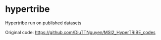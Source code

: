 # hypertribe
Hypertribe run on published datasets

Original code: https://github.com/DiuTTNguyen/MSI2_HyperTRIBE_codes
